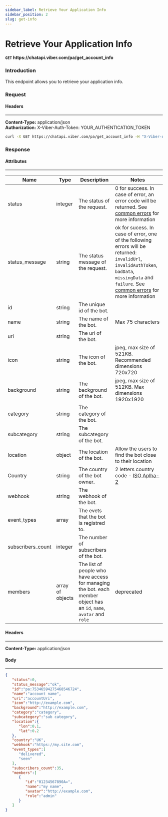 ```yaml
---
sidebar_label: Retrieve Your Application Info
sidebar_position: 2
slug: get-info
---
```


# Retrieve Your Application Info
**`GET` https://<area/>chatapi.viber.com/pa/get_account_info**

### Introduction
This endpoint allows you to retrieve your application info.


### Request
#### Headers
---
**Content-Type:** application/json<br/>
**Authorization:** X-Viber-Auth-Token: YOUR_AUTHENTICATION_TOKEN

```bash title="Example"
curl -X GET https://chatapi.viber.com/pa/get_account_info -H "X-Viber-Auth-Token: YOUR_AUTHENTICATION_TOKEN"
```

### Response
#### Attributes
---
| Name | Type | Description | Notes |
| --- | --- | --- | --- |
| status | integer | The status of the request. | 0 for success. In case of error, an error code will be returned. See [common errors](../../errors) for more information |
| status_message | string | The status message of the request. | ok for sucess. In case of error, one of the following errors will be returned:  `invalidUrl`, `invalidAuthToken`, `badData`, `missingData` and `failure`. See [common errors](../../errors) for more information |
| id | string | The unique id of the bot. | |
| name | string | The name of the bot. | Max 75 characters |
| uri | string | The uri of the bot. | |
| icon | string | The icon of the bot. | jpeg, max size of 521KB. Recommended dimensions 720x720 |
| background | string | The background of the bot. | jpeg, max size of 512KB. Max dimensions 1920x1920 |
| category | string | The category of the bot. | |
| subcategory | string | The subcategory of the bot. | |
| location | object | The location of the bot. | Allow the users to find the bot close to their location|
| Country | string | The country of the bot owner. | 2 letters country code - [ISO Aplha-2](https://www.iban.com/country-codes) |
| webhook | string | The webhook of the bot. | |
| event_types | array | The evets that the bot is registred to. | |
| subscribers_count | integer | The number of subscribers of the bot. | |
| members | array of objects | The list of people who have access for managing the bot. each member object has an `id`, `name`, `avatar` and `role` | deprecated |
#### Headers
---
**Content-Type:** application/json
#### Body
---
```json
{
   "status":0,
   "status_message":"ok",
   "id":"pa:75346594275468546724",
   "name":"account name",
   "uri":"accountUri",
   "icon":"http://example.com",
   "background":"http://example.com",
   "category":"category",
   "subcategory":"sub category",
   "location":{
      "lon":0.1,
      "lat":0.2
   },
   "country":"UK",
   "webhook":"https://my.site.com",
   "event_types":[
      "delivered",
      "seen"
   ],
   "subscribers_count":35,
   "members":[
      {
         "id":"01234567890A=",
         "name":"my name",
         "avatar":"http://example.com",
         "role":"admin"
      }
   ]
}
```